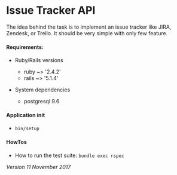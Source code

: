 # Issue Tracker API

The idea behind the task is to implement an issue tracker like JIRA, Zendesk, or Trello. It should be very simple with only few feature.

#### Requirements:

* Ruby/Rails versions
    * ruby ~> '2.4.2'
    * rails ~> '5.1.4'

* System dependencies
    * postgresql 9.6

#### Application init

* `bin/setup`

#### HowTos

* How to run the test suite: `bundle exec rspec`

*Version 11 November 2017*

